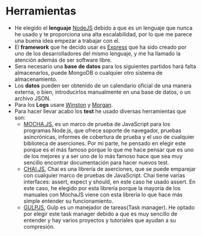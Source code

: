 # Herramientas
- He elegido el **lenguaje** [NodeJS](https://nodejs.org/es/) debido a que es un lenguaje que nunca he usado y te proporciona una alta escalabilidad, por lo que me parece una buena idea empezar a trabajar con el.
- El **framework** que he decido usar es [Express](https://expressjs.com/es/) que ha sido creado por uno de los desarrolladores del mismo lenguaje, y me ha llamado la atención además de ser software libre. 
- Sera necesario una **base de datos** para los siguientes partidos hará falta almacenarlos, puede MongoDB o cualquier otro sistema de almacenamiento.
- Los **datos** pueden ser obtenido de un calendario oficial de una manera externa, o bien, introducirlos manualmente en una base de datos, o un archivo JSON.
- Para los **Logs** usare [Winston](https://github.com/winstonjs/winston) y [Morgan](https://github.com/expressjs/morgan).
- Para hacer llevar acabo los **test** he usado diversas herramientas que son:
    - [MOCHA.JS](https://mochajs.org/), es un marco de prueba de JavaScript para los programas Node.js, que ofrece soporte de navegador, pruebas asincrónicas, informes de cobertura de prueba y el uso de cualquier biblioteca de aserciones. Por mi parte, he pensado en elegir este porque es el más famoso porque lo que me hace pensar que es uno de los mejores y a ser uno de lo más famoso hace que sea muy sencillo encontrar documentación para hacer nuevos test.
    - [CHAI.JS](https://www.chaijs.com/), Chai es una librería de aserciones, que se puede emparejar con cualquier marco de pruebas de JavaScript. Chai tiene varias interfaces: assert, expect y should, en este caso he usado assert. En este caso, he elegido por esta librería porque la mayoría de los manuales con MochaJS viene con esta librería lo que hace más simple entender su funcionamiento.
    - [GULPJS](https://gulpjs.com/), Gulp es un manejador de tareas(Task manager). He optado por elegir este task manager debido a que es muy sencillo de entender y hay varios proyectos y tutoriales que ayudan a su compresión. 